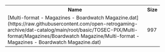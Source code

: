 <table>
<tr><th>Name</th><th>Size</th></tr>
<tr><td>
[Multi-format - Magazines - Boardwatch Magazine.dat](https://raw.githubusercontent.com/open-retrogaming-archive/dat-catalog/main/root/basic/TOSEC-PIX/Multi-format/Magazines/Boardwatch Magazine/Multi-format - Magazines - Boardwatch Magazine.dat)
</td><td>997</td></tr>
</table>
